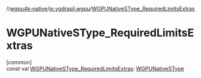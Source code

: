 //[wgpu4k-native](../../index.md)/[io.ygdrasil.wgpu](index.md)/[WGPUNativeSType_RequiredLimitsExtras](-w-g-p-u-native-s-type_-required-limits-extras.md)

# WGPUNativeSType_RequiredLimitsExtras

[common]\
const val [WGPUNativeSType_RequiredLimitsExtras](-w-g-p-u-native-s-type_-required-limits-extras.md): [WGPUNativeSType](-w-g-p-u-native-s-type/index.md)